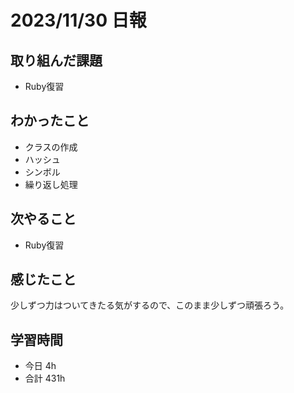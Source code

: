 # 2023/11/30 日報

## 取り組んだ課題
- Ruby復習

## わかったこと
- クラスの作成
- ハッシュ
- シンボル
- 繰り返し処理

## 次やること
- Ruby復習

## 感じたこと
少しずつ力はついてきたる気がするので、このまま少しずつ頑張ろう。

## 学習時間
- 今日 4h
- 合計 431h

